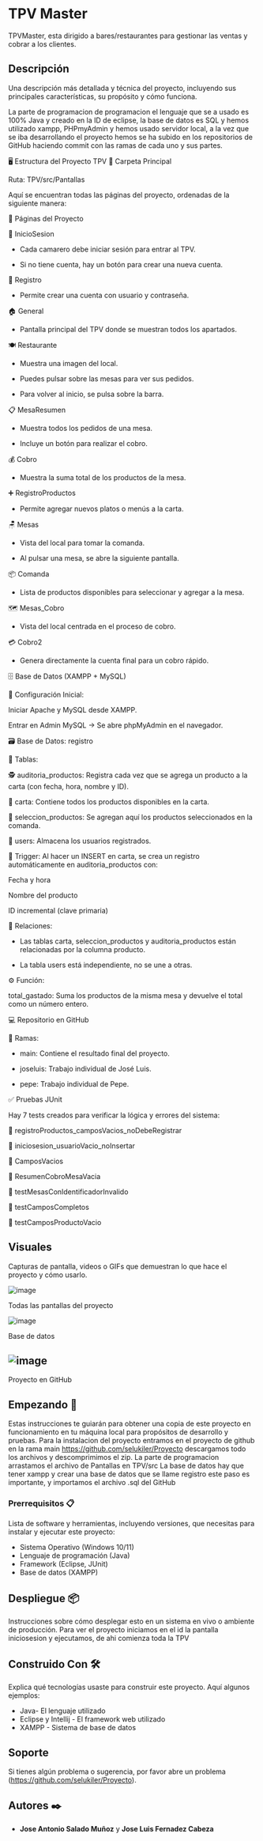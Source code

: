 # TPV Master

TPVMaster, esta dirigido a bares/restaurantes para gestionar las ventas y cobrar a los clientes.

## Descripción

Una descripción más detallada y técnica del proyecto, incluyendo sus principales características, su propósito y cómo funciona.

La parte de programacion de programacion el lenguaje que se a usado es 100% Java y creado en la ID de eclipse, la base de datos es SQL y hemos utilizado xampp, PHPmyAdmin y hemos usado servidor local, a la vez que se iba desarrollando el proyecto hemos se ha subido en los repositorios de GitHub haciendo commit con las ramas de cada uno y sus partes.

🖥️  Estructura del Proyecto TPV
📁 Carpeta Principal

Ruta: TPV/src/Pantallas

Aquí se encuentran todas las páginas del proyecto, ordenadas de la siguiente manera:

📄 Páginas del Proyecto

🔐 InicioSesion

- Cada camarero debe iniciar sesión para entrar al TPV.

- Si no tiene cuenta, hay un botón para crear una nueva cuenta.

📝 Registro

- Permite crear una cuenta con usuario y contraseña.

🏠 General

- Pantalla principal del TPV donde se muestran todos los apartados.

🍽️ Restaurante

- Muestra una imagen del local.

- Puedes pulsar sobre las mesas para ver sus pedidos.

- Para volver al inicio, se pulsa sobre la barra.

📋 MesaResumen

- Muestra todos los pedidos de una mesa.

- Incluye un botón para realizar el cobro.

💰 Cobro

- Muestra la suma total de los productos de la mesa.

➕ RegistroProductos

- Permite agregar nuevos platos o menús a la carta.

🪑 Mesas

- Vista del local para tomar la comanda.

- Al pulsar una mesa, se abre la siguiente pantalla.

📦 Comanda

- Lista de productos disponibles para seleccionar y agregar a la mesa.

🗺️ Mesas_Cobro

 - Vista del local centrada en el proceso de cobro.

💳 Cobro2

- Genera directamente la cuenta final para un cobro rápido.

🗄️ Base de Datos (XAMPP + MySQL)

🔧 Configuración Inicial:

Iniciar Apache y MySQL desde XAMPP.

Entrar en Admin MySQL → Se abre phpMyAdmin en el navegador.

🗃️ Base de Datos: registro

📌 Tablas:

🕵️ auditoria_productos:
Registra cada vez que se agrega un producto a la carta (con fecha, hora, nombre y ID).

📜 carta:
Contiene todos los productos disponibles en la carta.

🛒 seleccion_productos:
Se agregan aquí los productos seleccionados en la comanda.

👤 users:
Almacena los usuarios registrados.

🔁 Trigger:
Al hacer un INSERT en carta, se crea un registro automáticamente en auditoria_productos con:

Fecha y hora

Nombre del producto

ID incremental (clave primaria)

🔗 Relaciones:

- Las tablas carta, seleccion_productos y auditoria_productos están relacionadas por la columna producto.

- La tabla users está independiente, no se une a otras.

⚙️ Función:

total_gastado: Suma los productos de la misma mesa y devuelve el total como un número entero.

💻 Repositorio en GitHub

🌿 Ramas:

- main: Contiene el resultado final del proyecto.

- joseluis: Trabajo individual de José Luis.

- pepe: Trabajo individual de Pepe.

✅ Pruebas JUnit

Hay 7 tests creados para verificar la lógica y errores del sistema:

🧪 registroProductos_camposVacios_noDebeRegistrar

🧪 iniciosesion_usuarioVacio_noInsertar

🧪 CamposVacios

🧪 ResumenCobroMesaVacia

🧪 testMesasConIdentificadorInvalido

🧪 testCamposCompletos

🧪 testCamposProductoVacio

## Visuales

Capturas de pantalla, videos o GIFs que demuestran lo que hace el proyecto y cómo usarlo.

![image](https://github.com/user-attachments/assets/02d3b33c-4123-4c1e-a5d7-16c4571db0ae)

Todas las pantallas del proyecto

![image](https://github.com/user-attachments/assets/2129deda-ac15-4a6a-b565-b9070cb60a2a)

Base de datos

![image](https://github.com/user-attachments/assets/c9a1fd0e-03cf-4e70-a55a-5b6ff67c9f21)
-
Proyecto en GitHub

## Empezando 🚀

Estas instrucciones te guiarán para obtener una copia de este proyecto en funcionamiento en tu máquina local para propósitos de desarrollo y pruebas.
Para la instalacion del proyecto entramos en el proyecto de github en la rama main https://github.com/selukiler/Proyecto descargamos todo los archivos y descomprimimos el zip. La parte de programacion arrastamos el archivo de Pantallas en TPV/src
La base de datos hay que tener xampp y crear una base de datos que se llame registro este paso es importante, y importamos el archivo .sql del GitHub

### Prerrequisitos 📋

Lista de software y herramientas, incluyendo versiones, que necesitas para instalar y ejecutar este proyecto:

- Sistema Operativo (Windows 10/11)
- Lenguaje de programación (Java)
- Framework (Eclipse, JUnit)
- Base de datos (XAMPP)

## Despliegue 📦

Instrucciones sobre cómo desplegar esto en un sistema en vivo o ambiente de producción.
Para ver el proyecto iniciamos en el id la pantalla iniciosesion y ejecutamos, de ahi comienza toda la TPV

## Construido Con 🛠️

Explica qué tecnologías usaste para construir este proyecto. Aquí algunos ejemplos:

- Java- El lenguaje utilizado
- Eclipse y Intellij - El framework web utilizado
- XAMPP - Sistema de base de datos

## Soporte

Si tienes algún problema o sugerencia, por favor abre un problema (https://github.com/selukiler/Proyecto).

## Autores ✒️

- **Jose Antonio Salado Muñoz** y **Jose Luis Fernadez Cabeza**
